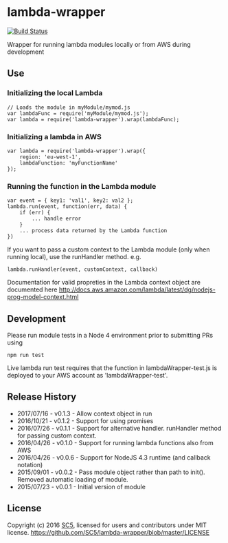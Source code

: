 # lambda-wrapper

[![Build Status](https://travis-ci.org/SC5/lambda-wrapper.svg?branch=master)](https://travis-ci.org/SC5/lambda-wrapper)

Wrapper for running lambda modules locally or from AWS during development

## Use 

### Initializing the local Lambda

    // Loads the module in myModule/mymod.js
    var lambdaFunc = require('myModule/mymod.js');
    var lambda = require('lambda-wrapper').wrap(lambdaFunc);

### Initializing a lambda in AWS
    
    var lambda = require('lambda-wrapper').wrap({
        region: 'eu-west-1',
        lambdaFunction: 'myFunctionName'
    });

### Running the function in the Lambda module

    var event = { key1: 'val1', key2: val2 };
    lambda.run(event, function(err, data) {
        if (err) {
            ... handle error
        }
        ... process data returned by the Lambda function
    })

If you want to pass a custom context to the Lambda module (only when running local), use the runHandler method. e.g.
    
    lambda.runHandler(event, customContext, callback)

Documentation for valid propreties in the Lambda context object are documented here http://docs.aws.amazon.com/lambda/latest/dg/nodejs-prog-model-context.html
 
## Development

Please run module tests in a Node 4 environment prior to submitting PRs using 

    npm run test

Live lambda run test requires that the function in lambdaWrapper-test.js is deployed 
to your AWS account as 'lambdaWrapper-test'. 

## Release History

* 2017/07/16 - v0.1.3 - Allow context object in run
* 2016/10/21 - v0.1.2 - Support for using promises
* 2016/07/26 - v0.1.1 - Support for alternative handler. runHandler method for passing custom context.
* 2016/04/26 - v0.1.0 - Support for running lambda functions also from AWS
* 2016/04/26 - v0.0.6 - Support for NodeJS 4.3 runtime (and callback notation)
* 2015/09/01 - v0.0.2 - Pass module object rather than path to init().
                        Removed automatic loading of module.
* 2015/07/23 - v0.0.1 - Initial version of module

## License

Copyright (c) 2016 [SC5](http://sc5.io/), licensed for users and contributors under MIT license.
https://github.com/SC5/lambda-wrapper/blob/master/LICENSE
